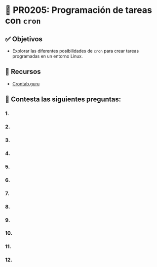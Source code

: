 # 📄 PR0205: Programación de tareas con `cron`

## ✅ Objetivos
- Explorar las diferentes posibilidades de `cron` para crear tareas programadas en un entorno Linux.

## 🔎 Recursos
- [Crontab.guru](https://crontab.guru/)

## 📌 Contesta las siguientes preguntas:

### 1.


### 2.


### 3.


### 4.


### 5.


### 6.


### 7.


### 8.


### 9.


### 10.


### 11.


### 12.